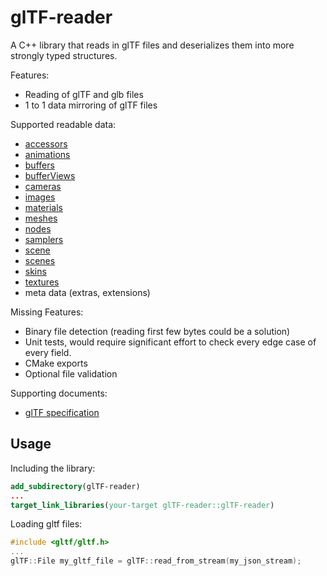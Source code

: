 # glTF-reader

A C++ library that reads in glTF files and deserializes them into more strongly typed structures.

Features:

- Reading of glTF and glb files
- 1 to 1 data mirroring of glTF files

Supported readable data:

- [accessors](/include/gltf/data/accessor.h)
- [animations](/include/gltf/data/animation.h)
- [buffers](/include/gltf/data/buffer.h)
- [bufferViews](/include/gltf/data/buffer_view.h)
- [cameras](/include/gltf/data/camera.h)
- [images](/include/gltf/data/image.h)
- [materials](/include/gltf/data/material.h)
- [meshes](/include/gltf/data/meshe.h)
- [nodes](/include/gltf/data/node.h)
- [samplers](/include/gltf/data/sampler.h)
- [scene](/include/gltf/data/scen.h)
- [scenes](/include/gltf/data/scene.h)
- [skins](/include/gltf/data/skin.h)
- [textures](/include/gltf/data/texture.h)
- meta data (extras, extensions)

Missing Features:

- Binary file detection (reading first few bytes could be a solution)
- Unit tests, would require significant effort to check every edge case of every field.
- CMake exports
- Optional file validation

Supporting documents:

- [glTF specification](https://registry.khronos.org/glTF/specs/2.0/glTF-2.0.html)

## Usage

Including the library:

```cmake
add_subdirectory(glTF-reader)
...
target_link_libraries(your-target glTF-reader::glTF-reader)
```

Loading gltf files:

```cpp
#include <gltf/gltf.h>
...
glTF::File my_gltf_file = glTF::read_from_stream(my_json_stream);
```
